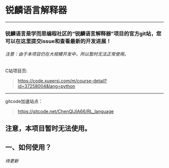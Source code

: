 # 锐麟语言解释器
---
### 锐麟语言是学而思编程社区的“锐麟语言解释器”项目的官方git站，您可以在这里提交issue和查看最新的开发进展！
###### 注意：由于本项目仍在大规模开发中，所以暂时无法正常使用。
C站项目页:
>https://code.xueersi.com/m/course-detail?id=37258004&lang=python
---
gitcode加速站点：
>https://gitcode.net/ChenQIJIA66/RL_language

注意，本项目暂时无法使用。
---
## 一、如何使用？

###### 待更新


